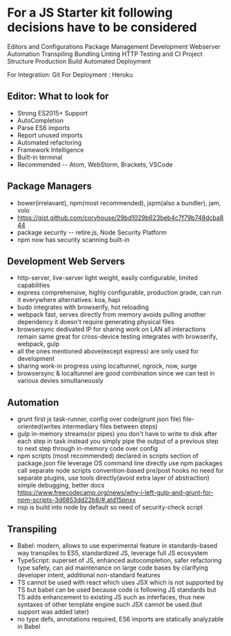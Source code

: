 # For a JS Starter kit following decisions have to be considered

Editors and Configurations
Package Management
Development Webserver
Automation
Transpiling
Bundling
Linting
HTTP
Testing and CI
Project Structure
Production Build
Automated Deployment

For Integration: Git
For Deployment : Heroku

## Editor: What to look for
- Strong ES2015+ Support
- AutoCompletion
- Parse ES6 imports
- Report unused imports
- Automated refactoring
- Framework Intelligence
- Built-in terminal
- Recommended -- Atom, WebStorm, Brackets, VSCode

## Package Managers
- bower(irrelavant), npm(most recommended), jspm(also a bundler), jam, volo
- https://gist.github.com/coryhouse/29bd1029b623beb4c7f79b748dcba844
- package security -- retire.js, Node Security Platform
- npm now has security scanning built-in

## Development Web Servers
- http-server, live-server
    light weight, easily configurable, limited capabilities
- express
    comprehensive, highly configurable, production grade, can run it
    everywhere
    alternatives: koa, hapi
- budo
    integrates with browserify, hot reloading
- webpack
    fast, serves directly from memory
    avoids pulling another dependency
    it doesn't require generating physical files
- browsersync
    dedivated IP for sharing work on LAN
    all interactions remain same
    great for cross-device testing
    integrates with browserify, webpack, gulp
- all the ones mentioned above(except express) are only used for development
- sharing work-in progress using localtunnel, ngrock, now, surge
- browsersync & localtunnel are good combination since we can test in various
    devies simultaneously

## Automation
- grunt
    first js task-runner, config over code(grunt json file)
    file-oriented(writes intermediary files between steps)
- gulp
    in-memory streams(or pipes)
    you don't have to write to disk after each step in task
    instead you simply pipe the output of a previous step to
    next step through in-memory
    code over config
- npm scripts (most recommended)
    declared in scripts section of package.json file
    leverage OS command line
    directly use npm packages
    call separate node scripts
    convention-based pre/post hooks
    no need for separate plugins, use tools directly(avoid extra
    layer of abstraction)
    simple debugging, better docs
    https://www.freecodecamp.org/news/why-i-left-gulp-and-grunt-for-npm-scripts-3d6853dd22b8/#.atd15pnxx
- nsp is build into node by default so need of security-check script

## Transpiling
- Babel: modern, allows to use experimental feature in standards-based way
    transpiles to ES5, standardized JS, leverage full JS ecosystem
- TypeScript: superset of JS, enhanced autocompletion, safer refactoring
    type safety, can aid maintenance on large code bases by clarifying
    developer intent, additional non-standard features
- TS cannot be used with react which uses JSX which is not supported by 
    TS but babel can be used because code is following JS standards but
    TS adds enhancement to existing JS such as interfaces, thus new syntaxes
    of other template engine such JSX cannot be used.(but support was added later)
- no type defs, annotations required, ES6 imports are statically analyzable in Babel